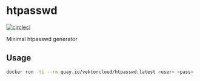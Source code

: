 # htpasswd

[![circleci][circleci]](https://circleci.com/gh/vektorcloud/htpasswd)


Minimal htpasswd generator

## Usage

```bash
docker run -ti --rm quay.io/vektorcloud/htpasswd:latest <user> <pass>
```

[circleci]: https://img.shields.io/circleci/build/gh/vektorcloud/htpasswd?color=1dd6c9&logo=CircleCI&logoColor=1dd6c9&style=for-the-badge "htpasswd"

